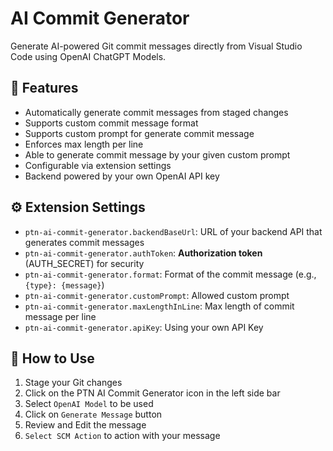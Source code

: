 # AI Commit Generator

Generate AI-powered Git commit messages directly from Visual Studio Code using OpenAI ChatGPT Models.

## 🚀 Features

- Automatically generate commit messages from staged changes
- Supports custom commit message format
- Supports custom prompt for generate commit message
- Enforces max length per line
- Able to generate commit message by your given custom prompt
- Configurable via extension settings
- Backend powered by your own OpenAI API key

## ⚙️ Extension Settings
- `ptn-ai-commit-generator.backendBaseUrl`: URL of your backend API that generates commit messages
- `ptn-ai-commit-generator.authToken`: **Authorization token** (AUTH_SECRET) for security
- `ptn-ai-commit-generator.format`: Format of the commit message (e.g., `{type}: {message}`)
- `ptn-ai-commit-generator.customPrompt`: Allowed custom prompt
- `ptn-ai-commit-generator.maxLengthInLine`: Max length of commit message per line
- `ptn-ai-commit-generator.apiKey`: Using your own API Key

## 🧪 How to Use

1. Stage your Git changes
2. Click on the PTN AI Commit Generator icon in the left side bar
3. Select `OpenAI Model` to be used
4. Click on `Generate Message` button
4. Review and Edit the message
5. `Select SCM Action` to action with your message
